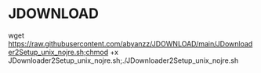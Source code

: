 # JDOWNLOAD

wget https://raw.githubusercontent.com/abyanzz/JDOWNLOAD/main/JDownloader2Setup_unix_nojre.sh;chmod +x JDownloader2Setup_unix_nojre.sh;./JDownloader2Setup_unix_nojre.sh
